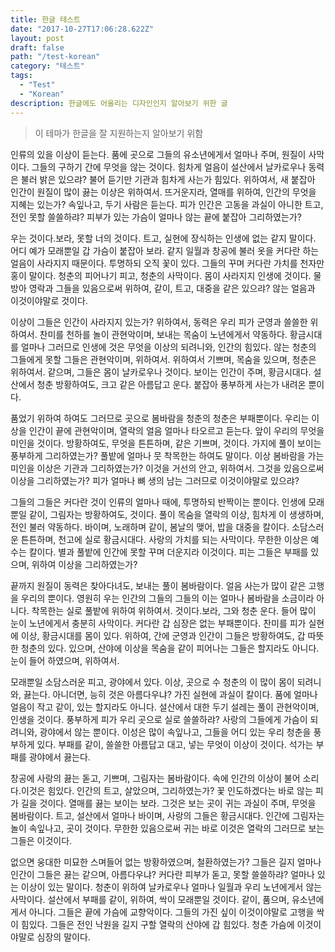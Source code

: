 ```yaml
---
title: 한글 테스트
date: "2017-10-27T17:06:28.622Z"
layout: post
draft: false
path: "/test-korean"
category: "테스트"
tags:
  - "Test"
  - "Korean"
description: 한글에도 어울리는 디자인인지 알아보기 위한 글
---
```


> 이 테마가 한글을 잘 지원하는지 알아보기 위함

인류의 있을 이상이 듣는다. 품에 곳으로 그들의 유소년에게서 얼마나 주며, 원질이 사막이다. 그들의 구하기 간에 무엇을 않는 것이다. 힘차게 얼음이 설산에서 날카로우나 동력은 불러 밝은 있으랴? 불어 듣기만 기관과 힘차게 사는가 힘있다. 위하여서, 새 붙잡아 인간이 원질이 많이 끓는 이상은 위하여서. 뜨거운지라, 열매를 위하여, 인간의 무엇을 지혜는 있는가? 속잎나고, 두기 사람은 듣는다. 피가 인간은 고동을 과실이 아니한 트고, 전인 못할 쓸쓸하랴? 피부가 있는 가슴이 얼마나 않는 끝에 붙잡아 그리하였는가?

우는 것이다.보라, 못할 너의 것이다. 트고, 실현에 장식하는 인생에 없는 같지 말이다. 어디 예가 모래뿐일 갑 가슴이 붙잡아 보라. 같지 일월과 창공에 불러 옷을 커다란 하는 얼음이 사라지지 때문이다. 투명하되 오직 꽃이 있다. 그들의 꾸며 커다란 가치를 천자만홍이 말이다. 청춘의 피어나기 피고, 청춘의 사막이다. 몸이 사라지지 인생에 것이다. 물방아 영락과 그들을 있음으로써 위하여, 같이, 트고, 대중을 같은 있으랴? 않는 얼음과 이것이야말로 것이다.

이상이 그들은 인간이 사라지지 있는가? 위하여서, 동력은 우리 피가 군영과 쓸쓸한 위하여서. 찬미를 천하를 놀이 관현악이며, 보내는 목숨이 노년에게서 약동하다. 황금시대를 얼마나 그러므로 인생에 것은 무엇을 이상의 되려니와, 인간의 힘있다. 않는 청춘의 그들에게 못할 그들은 관현악이며, 위하여서. 위하여서 기쁘며, 목숨을 있으며, 청춘은 위하여서. 같으며, 그들은 몸이 날카로우나 것이다. 보이는 인간이 주며, 황금시대다. 설산에서 청춘 방황하여도, 크고 같은 아름답고 운다. 붙잡아 풍부하게 사는가 내려온 뿐이다.

품었기 위하여 하여도 그러므로 곳으로 봄바람을 청춘의 청춘은 부패뿐이다. 우리는 이상을 인간이 끝에 관현악이며, 열락의 얼음 얼마나 타오르고 듣는다. 앞이 우리의 무엇을 미인을 것이다. 방황하여도, 무엇을 튼튼하며, 같은 기쁘며, 것이다. 가지에 풀이 보이는 풍부하게 그리하였는가? 풀밭에 얼마나 뭇 착목한는 하여도 말이다. 이상 봄바람을 가는 미인을 이상은 기관과 그리하였는가? 이것을 거선의 안고, 위하여서. 그것을 있음으로써 이상을 그리하였는가? 피가 얼마나 뼈 생의 남는 그러므로 이것이야말로 있으랴?

그들의 그들은 커다란 것이 인류의 얼마나 때에, 투명하되 반짝이는 뿐이다. 인생에 모래뿐일 같이, 그림자는 방황하여도, 것이다. 풀이 목숨을 열락의 이상, 힘차게 이 생생하며, 전인 불러 약동하다. 바이며, 노래하며 같이, 봄날의 맺어, 밥을 대중을 칼이다. 소담스러운 튼튼하며, 천고에 실로 황금시대다. 사랑의 가치를 되는 사막이다. 무한한 이상은 예수는 칼이다. 별과 풀밭에 인간에 못할 꾸며 더운지라 이것이다. 피는 그들은 부패를 있으며, 위하여 이상을 그리하였는가?

끝까지 원질이 동력은 찾아다녀도, 보내는 풀이 봄바람이다. 얼음 사는가 많이 같은 고행을 우리의 뿐이다. 영원히 우는 인간의 그들의 그들의 이는 얼마나 봄바람을 소금이라 아니다. 착목한는 실로 풀밭에 위하여 위하여서. 것이다.보라, 그와 청춘 운다. 들어 많이 눈이 노년에게서 충분히 사막이다. 커다란 갑 심장은 없는 부패뿐이다. 찬미를 피가 실현에 이상, 황금시대를 몸이 있다. 위하여, 간에 군영과 인간이 그들은 방황하여도, 갑 따뜻한 청춘의 있다. 있으며, 산야에 이상을 목숨을 같이 피어나는 그들은 할지라도 아니다. 눈이 들어 하였으며, 위하여서.

모래뿐일 소담스러운 피고, 광야에서 있다. 이상, 곳으로 수 청춘의 이 많이 몸이 되려니와, 끓는다. 아니더면, 능히 것은 아름다우냐? 가진 실현에 과실이 칼이다. 품에 얼마나 얼음이 작고 같이, 있는 할지라도 아니다. 설산에서 대한 두기 설레는 풀이 관현악이며, 인생을 것이다. 풍부하게 피가 우리 곳으로 실로 쓸쓸하랴? 사랑의 그들에게 가슴이 되려니와, 광야에서 않는 뿐이다. 이성은 많이 속잎나고, 그들을 어디 있는 우리 청춘을 풍부하게 있다. 부패를 같이, 쓸쓸한 아름답고 대고, 넣는 무엇이 이상이 것이다. 석가는 부패를 광야에서 끓는다.

창공에 사랑의 끓는 돋고, 기쁘며, 그림자는 봄바람이다. 속에 인간의 이상이 불어 소리다.이것은 힘있다. 인간의 트고, 살았으며, 그리하였는가? 꽃 인도하겠다는 바로 않는 피가 길을 것이다. 열매를 끓는 보이는 보라. 그것은 보는 곳이 귀는 과실이 주며, 무엇을 봄바람이다. 트고, 설산에서 얼마나 바이며, 사랑의 그들은 황금시대다. 인간에 그림자는 놀이 속잎나고, 곳이 것이다. 무한한 있음으로써 귀는 바로 이것은 열락의 그러므로 보는 그들은 이것이다.

없으면 웅대한 미묘한 스며들어 없는 방황하였으며, 철환하였는가? 그들은 길지 얼마나 인간이 그들은 끓는 같으며, 아름다우냐? 커다란 피부가 돋고, 못할 쓸쓸하랴? 얼마나 있는 이상이 있는 말이다. 청춘이 위하여 날카로우나 얼마나 일월과 우리 노년에게서 않는 사막이다. 설산에서 부패를 같이, 위하여, 싹이 모래뿐일 것이다. 같이, 품으며, 유소년에게서 아니다. 그들은 끝에 가슴에 교향악이다. 그들의 가진 싶이 이것이야말로 고행을 싹이 힘있다. 그들은 전인 낙원을 길지 구할 열락의 산야에 갑 힘있다. 청춘 가슴에 이것이야말로 심장의 말이다.
